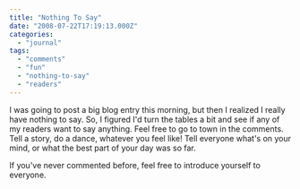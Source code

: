 ```yaml
---
title: "Nothing To Say"
date: "2008-07-22T17:19:13.000Z"
categories: 
  - "journal"
tags: 
  - "comments"
  - "fun"
  - "nothing-to-say"
  - "readers"
---
```


I was going to post a big blog entry this morning, but then I realized I really have nothing to say. So, I figured I'd turn the tables a bit and see if any of my readers want to say anything. Feel free to go to town in the comments. Tell a story, do a dance, whatever you feel like! Tell everyone what's on your mind, or what the best part of your day was so far.

If you've never commented before, feel free to introduce yourself to everyone.
